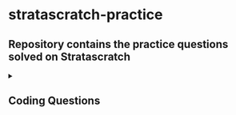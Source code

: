 # stratascratch-practice
## Repository contains the practice questions solved on Stratascratch

<details>
  <summary><h2>Coding Questions</h2></summary>
  <details>
  <summary><h3>MS SQL Server</h3></summary>
    
  | Question | Link to question | Difficulty |
  | --------------- | --------------- | --------------- |
  | Gender With Most Doctor Appointments | https://platform.stratascratch.com/coding/10170-gender-with-most-doctor-appointments | Easy |
  | Number Of Records By Variety | https://platform.stratascratch.com/coding/10168-number-of-records-by-variety | Easy |
  | Count the number of movies that Abigail Breslin nominated for oscar | https://platform.stratascratch.com/coding/10128-count-the-number-of-movies-that-abigail-breslin-nominated-for-oscar | Easy |
  | Account Registrations | https://platform.stratascratch.com/coding/2126-account-registrations | Easy |
  | Mobile and Web Logins | https://platform.stratascratch.com/coding/2080-mobile-and-web-logins | Easy |
  | Salaries Differences | https://platform.stratascratch.com/coding/10308-salaries-differences | Easy |
  | Finding Updated Records | https://platform.stratascratch.com/coding/10299-finding-updated-records | Easy |
  | Find all inspections which are part of an inactive program | https://platform.stratascratch.com/coding/10277-find-all-inspections-which-are-part-of-an-inactive-program | Easy |
  | Order all countries by the year they first participated in the Olympics | https://platform.stratascratch.com/coding/10184-order-all-countries-by-the-year-they-first-participated-in-the-olympics | Easy |
  | Total Cost Of Orders | https://platform.stratascratch.com/coding/10183-total-cost-of-orders | Easy |
  | Bikes Last Used | https://platform.stratascratch.com/coding/10176-bikes-last-used | Easy |
  | Find all posts which were reacted to with a heart | https://platform.stratascratch.com/coding/10087-find-all-posts-which-were-reacted-to-with-a-heart | Easy |
  | Find the average distance traveled in each hour | https://platform.stratascratch.com/coding/10006-find-the-average-distance-traveled-in-each-hour | Easy |
  | Hour Of Highest Gas Expense | https://platform.stratascratch.com/coding/10005-hour-of-highest-gas-expense | Easy |
  | Find all Lyft rides which happened on rainy days before noon | https://platform.stratascratch.com/coding/10004-find-all-lyft-rides-which-happened-on-rainy-days-before-noon | Easy |
  | Lyft Driver Wages | https://platform.stratascratch.com/coding/10003-lyft-driver-wages | Easy |
  | QBs With Most Interceptions | https://platform.stratascratch.com/coding/9969-qbs-with-most-interceptions | Easy |
  | Top 10 QBs | https://platform.stratascratch.com/coding/9962-top-10-qbs | Easy |
  | Total Employees in Each Department | https://platform.stratascratch.com/coding/9861-find-the-number-of-employees-in-each-department | Easy |
  | Find the average of inspections scores between 91 and 100 | https://platform.stratascratch.com/coding/9707-find-the-average-of-inspections-scores-between-91-and-100 | Easy |
  | Find the number of inspections per day | https://platform.stratascratch.com/coding/9704-find-the-number-of-inspections-per-day | Easy |
  | Find the most common grade earned by bakeries | https://platform.stratascratch.com/coding/9703-find-the-most-common-grade-earned-by-bakeries | Easy |
  | Find the average score for grades A, B, and C | https://platform.stratascratch.com/coding/9693-find-the-average-score-for-grades-a-b-and-c | Easy |
  | Find all routine inspections where high-risk issues were found | https://platform.stratascratch.com/coding/9690-find-all-routine-inspections-where-high-risk-issues-were-found | Easy |
  | Inspection For Glassell Coffee Shop | https://platform.stratascratch.com/coding/9689-inspection-for-glassell-coffee-shop | Easy |
  | Count the number of user events performed by MacBookPro users | https://platform.stratascratch.com/coding/9653-count-the-number-of-user-events-performed-by-macbookpro-users | Easy |
  | Oregon's Prior Month's Sales | https://platform.stratascratch.com/coding/2160-oregons-prior-months-sales | Easy |
  | Active Users Per Platform | https://platform.stratascratch.com/coding/2072-active-users-per-platform | Easy |
  | Total Shipment Weight | https://platform.stratascratch.com/coding/2058-total-shipment-weight | Easy |
  | Weight For First Shipment | https://platform.stratascratch.com/coding/2057-weight-for-first-shipment | Easy |
  | Unique Users Per Client Per Month | https://platform.stratascratch.com/coding/2024-unique-users-per-client-per-month | Easy |
  | Total Number Of Housing Units | https://platform.stratascratch.com/coding/10167-total-number-of-housing-units | Easy |
  | Sorting By Second Character | https://platform.stratascratch.com/coding/2166-sorting-by-second-character | Easy |
  | Admin Department Employees Beginning in April or Later | https://platform.stratascratch.com/coding/9845-find-the-number-of-employees-working-in-the-admin-department | Easy |
  | Customer Details | https://platform.stratascratch.com/coding/9891-customer-details | Easy |
  | Number of Shipments Per Month | https://platform.stratascratch.com/coding/2056-number-of-shipments-per-month | Easy |
  | Reviews of Hotel Arena | https://platform.stratascratch.com/coding/10166-reviews-of-hotel-arena | Easy |
  | 3 Bed Minimum | https://platform.stratascratch.com/coding/9627-3-bed-minimum | Easy |
  | Cheapest Properties | https://platform.stratascratch.com/coding/9625-cheapest-properties | Easy |
  | Dirty Hotel Rooms | https://platform.stratascratch.com/coding/9602-dirty-hotel-rooms | Easy |
  | Find all neighborhoods present in this dataset | https://platform.stratascratch.com/coding/9626-find-all-neighborhoods-present-in-this-dataset | Easy |
  | Total AdWords Earnings | https://platform.stratascratch.com/coding/10164-total-adwords-earnings | Easy |
  | Number Of Acquisitions | https://platform.stratascratch.com/coding/10162-number-of-acquisitions | Easy |
  | Pending Claims | https://platform.stratascratch.com/coding/2083-pending-claims | Easy |
  | Number of Hires During Specific Time Period | https://platform.stratascratch.com/coding/2151-number-of-hires-during-specific-time-period | Easy |
  | Rank guests based on their ages | https://platform.stratascratch.com/coding/10160-rank-guests-based-on-their-ages | Easy |
  | Find the number of Yelp businesses that sell pizza | https://platform.stratascratch.com/coding/10153-find-the-number-of-yelp-businesses-that-sell-pizza | Easy |
  | Find the review count for one-star businesses from yelp | https://platform.stratascratch.com/coding/10050-find-the-review-count-for-one-star-businesses-from-yelp | Easy |
  | Gender With Generous Reviews | https://platform.stratascratch.com/coding/10149-gender-with-generous-reviews | Easy |
  | Guest Or Host Kindness | https://platform.stratascratch.com/coding/10072-guest-or-host-kindness | Easy |
  | Find players who participated in the Olympics representing more than one team | https://platform.stratascratch.com/coding/10143-find-players-who-participated-in-the-olympics-representing-more-than-one-team | Easy |
  | Even-numbered IDs Hired in June | https://platform.stratascratch.com/coding/10137-find-workers-with-an-even-number-for-worker-id | Easy |
  | First Name's Containing the Letter 'a' | https://platform.stratascratch.com/coding/9840-find-all-workers-whose-first-name-contains-the-letter-a | Easy |
  | First Names With Six Letters Ending in 'h' | https://platform.stratascratch.com/coding/9842-find-all-workers-whose-first-name-contains-6-letters-and-also-ends-with-the-letter-h | Easy |
  | Odd-numbered ID's Hired in February | https://platform.stratascratch.com/coding/10136-find-workers-with-an-odd-number-for-worker-id | Easy |
  | Positions Of Letter 'a' | https://platform.stratascratch.com/coding/9829-positions-of-letter-a | Easy |
  | Highest Crime Rate | https://platform.stratascratch.com/coding/10132-highest-crime-rate | Easy |
  | METROPOLITAN TRANSIT AUTHORITY' Employees | https://platform.stratascratch.com/coding/9975-metropolitan-transit-authority-employees | Easy |
  | Calculate Samantha's and Lisa's total sales revenue | https://platform.stratascratch.com/coding/10127-calculate-samanthas-and-lisas-total-sales-revenue | Easy |
  | Find the total number of searches for houses Westlake neighborhood with a TV | https://platform.stratascratch.com/coding/10122-find-the-total-number-of-searches-for-houses-westlake-neighborhood-with-a-tv | Easy |
  | Number Of Bathrooms And Bedrooms | https://platform.stratascratch.com/coding/9622-number-of-bathrooms-and-bedrooms | Easy |
  | User Exile | https://platform.stratascratch.com/coding/10091-user-exile | Easy |
  | Popularity of Hack | https://platform.stratascratch.com/coding/10061-popularity-of-hack | Easy |
  | Find the number of reviews received by Lo-Lo's Chicken & Waffles for each star | https://platform.stratascratch.com/coding/10058-find-the-number-of-reviews-received-by-lo-los-chicken-waffles-for-each-star | Easy |
  | Find the number of 5-star reviews earned by Lo-Lo's Chicken & Waffles | https://platform.stratascratch.com/coding/10057-find-the-number-of-5-star-reviews-earned-by-lo-los-chicken-waffles | Easy |
  | Find the number of entries per star | https://platform.stratascratch.com/coding/10054-find-the-number-of-entries-per-star | Easy |
  | Churro Activity Date | https://platform.stratascratch.com/coding/9688-churro-activity-date | Easy |
  | BAKERY' Owned Facilities | https://platform.stratascratch.com/coding/9697-bakery-owned-facilities | Easy |
  | Find all actions which occurred more than once in the weblog | https://platform.stratascratch.com/coding/9771-find-all-actions-which-occurred-more-than-once-in-the-weblog | Easy |
  | Find all messages which have references to either user 2 or 3 | https://platform.stratascratch.com/coding/9767-find-all-messages-which-have-references-to-either-user-2-or-3 | Easy |
  | Find all users who liked a post | https://platform.stratascratch.com/coding/9769-find-all-friends-who-liked-a-post | Easy |
  | Total Salary by Department | https://platform.stratascratch.com/coding/9869-find-the-total-salary-of-each-department | Medium |
  | Most Profitable Companies | https://platform.stratascratch.com/coding/10354-most-profitable-companies | Medium |
  | Workers With The Highest Salaries | https://platform.stratascratch.com/coding/10353-workers-with-the-highest-salaries | Medium |
  | Average On-Time Order Value | https://platform.stratascratch.com/coding/2153-average-on-time-order-value | Medium |
  | Users By Average Session Time | https://platform.stratascratch.com/coding/10352-users-by-avg-session-time | Medium |
  | Activity Rank | https://platform.stratascratch.com/coding/10351-activity-rank | Medium |
  | Distances Traveled | https://platform.stratascratch.com/coding/10324-distances-traveled | Medium |
  | Most Profitable City of 2021 | https://platform.stratascratch.com/coding/2137-most-profitable-city-of-2021 | Medium |
  | Algorithm Performance | https://platform.stratascratch.com/coding/10350-algorithm-performance | Medium |
  | Finding User Purchases | https://platform.stratascratch.com/coding/10322-finding-user-purchases | Medium |
  | Find the percentage of shipable orders | https://platform.stratascratch.com/coding/10090-find-the-percentage-of-shipable-orders | Medium | 
  | New Products | https://platform.stratascratch.com/coding/10318-new-products | Medium |
  | Daily Active Users | https://platform.stratascratch.com/coding/2050-daily-active-users | Medium |
  | Duplicate Emails | https://platform.stratascratch.com/coding/9895-duplicate-emails | Medium |
  | Highest Target | https://platform.stratascratch.com/coding/9904-highest-target | Medium |
  | Cities With The Most Expensive Homes | https://platform.stratascratch.com/coding/10315-cities-with-the-most-expensive-homes | Medium |
  | Class Performance | https://platform.stratascratch.com/coding/10310-class-performance | Medium |
  | Risky Projects | https://platform.stratascratch.com/coding/10304-risky-projects | Medium |
  | Average Customers Per City | https://platform.stratascratch.com/coding/2055-average-customers-per-city | Medium |
  
  </details>
  
  <details>
  <summary><h3>PySpark</h3></summary>
    
  | Question | Link to question | Difficulty |
  | --------------- | --------------- | --------------- |
  | 

  </details>
  

  
  
  
  
  
  

</details>


